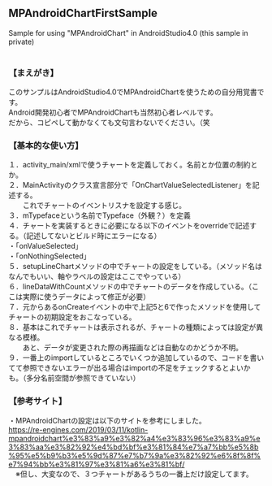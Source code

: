 ## MPAndroidChartFirstSample
Sample for using "MPAndroidChart" in AndroidStudio4.0 (this sample in private)  
<br />  
  
  
### 【まえがき】
 このサンプルはAndroidStudio4.0でMPAndroidChartを使うための自分用覚書です。  
 Android開発初心者でMPAndroidChartも当然初心者レベルです。  
 だから、コピペして動かなくても文句言わないでください。（笑  
  
  
### 【基本的な使い方】  
  １．activity_main/xmlで使うチャートを定義しておく。名前とか位置の制約とか。  
  ２．MainActivityのクラス宣言部分で「OnChartValueSelectedListener」を記述する。  
  　　これでチャートのイベントリスナを設定する感じ。  
  ３．mTypefaceという名前でTypeface（外観？）を定義  
  ４．チャートを実装するときに必要になる以下のイベントをoverrideで記述する。（記述してないとビルド時にエラーになる）  
   ・「onValueSelected」  
   ・「onNothingSelected」  
  ５．setupLineChartメソッドの中でチャートの設定をしている。（メソッド名はなんでもいい、軸やラベルの設定はここでやっている）  
  ６．lineDataWithCountメソッドの中でチャートのデータを作成している。（ここは実際に使うデータによって修正が必要）  
  ７．元からあるonCreateイベントの中で上記5と6で作ったメソッドを使用してチャートの初期設定をおこなっている。  
  ８．基本はこれでチャートは表示されるが、チャートの種類によっては設定が異なる模様。  
  　　あと、データが変更された際の再描画などは自動なのかどうか不明。  
  ９．一番上のimportしているところでいくつか追加しているので、コードを書いてて参照できないエラーが出る場合はimportの不足をチェックするとよいかも。（多分名前空間が参照できていない）  
   
  
### 【参考サイト】  
 ・MPAndroidChartの設定は以下のサイトを参考にしました。  
  https://re-engines.com/2019/03/11/kotlin-mpandroidchart%e3%83%a9%e3%82%a4%e3%83%96%e3%83%a9%e3%83%aa%e3%82%92%e4%bd%bf%e3%81%84%e7%a7%bb%e5%8b%95%e5%b9%b3%e5%9d%87%e7%b7%9a%e3%82%92%e6%8f%8f%e7%94%bb%e3%81%97%e3%81%a6%e3%81%bf/  
 　※但し、大変なので、３つチャートがあるうちの一番上だけ設定してます。  

